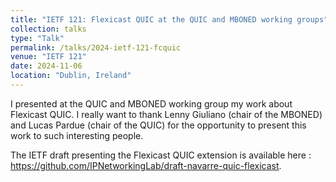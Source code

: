 ```yaml
---
title: "IETF 121: Flexicast QUIC at the QUIC and MBONED working groups"
collection: talks
type: "Talk"
permalink: /talks/2024-ietf-121-fcquic
venue: "IETF 121"
date: 2024-11-06
location: "Dublin, Ireland"
---
```


I presented at the QUIC and MBONED working group my work about Flexicast QUIC. I really want to thank Lenny Giuliano (chair of the MBONED) and Lucas Pardue (chair of the QUIC) for the opportunity to present this work to such interesting people.

The IETF draft presenting the Flexicast QUIC extension is available here : https://github.com/IPNetworkingLab/draft-navarre-quic-flexicast.